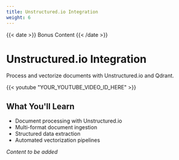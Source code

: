 ```yaml
---
title: Unstructured.io Integration
weight: 6
---
```


{{< date >}} Bonus Content {{< /date >}}

# Unstructured.io Integration

Process and vectorize documents with Unstructured.io and Qdrant.

{{< youtube "YOUR_YOUTUBE_VIDEO_ID_HERE" >}}

## What You'll Learn

- Document processing with Unstructured.io
- Multi-format document ingestion
- Structured data extraction
- Automated vectorization pipelines

*Content to be added* 